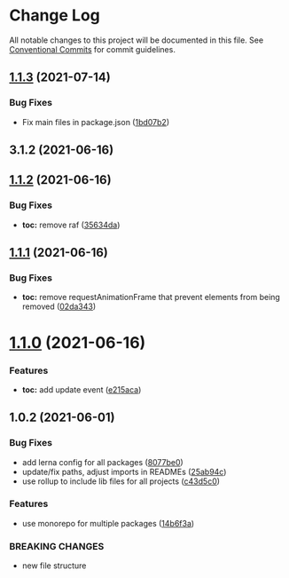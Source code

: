 # Change Log

All notable changes to this project will be documented in this file.
See [Conventional Commits](https://conventionalcommits.org) for commit guidelines.

## [1.1.3](https://github.com/joinbox/ui-components/compare/@joinbox/tableofcontents@1.1.2...@joinbox/tableofcontents@1.1.3) (2021-07-14)


### Bug Fixes

* Fix main files in package.json ([1bd07b2](https://github.com/joinbox/ui-components/commit/1bd07b28a92881f499edac71e25453010bb2fe6c))



## 3.1.2 (2021-06-16)





## [1.1.2](https://github.com/joinbox/ui-components/compare/@joinbox/tableofcontents@1.1.1...@joinbox/tableofcontents@1.1.2) (2021-06-16)


### Bug Fixes

* **toc:** remove raf ([35634da](https://github.com/joinbox/ui-components/commit/35634da9669b790b9cd2a9bfea19586f826344c5))





## [1.1.1](https://github.com/joinbox/ui-components/compare/@joinbox/tableofcontents@1.1.0...@joinbox/tableofcontents@1.1.1) (2021-06-16)


### Bug Fixes

* **toc:** remove requestAnimationFrame that prevent elements from being removed ([02da343](https://github.com/joinbox/ui-components/commit/02da3439ed684766e4a5c2e895e69fb802c234de))





# [1.1.0](https://github.com/joinbox/ui-components/compare/@joinbox/tableofcontents@1.0.2...@joinbox/tableofcontents@1.1.0) (2021-06-16)


### Features

* **toc:** add update event ([e215aca](https://github.com/joinbox/ui-components/commit/e215aca5567e7d24f796340957585a4ab9bc16f2))





## 1.0.2 (2021-06-01)


### Bug Fixes

* add lerna config for all packages ([8077be0](https://github.com/joinbox/ui-components/commit/8077be07d4cd1606f6f53913e78e70a79bb9f8f9))
* update/fix paths, adjust imports in READMEs ([25ab94c](https://github.com/joinbox/ui-components/commit/25ab94c55f7620fb4f10024c110757ca4f9969fb))
* use rollup to include lib files for all projects ([c43d5c0](https://github.com/joinbox/ui-components/commit/c43d5c04a7ef62d18ac8f7c56e4e88fffd32c133))


### Features

* use monorepo for multiple packages ([14b6f3a](https://github.com/joinbox/ui-components/commit/14b6f3af4e9950d649a6218ebede85d656403aa0))


### BREAKING CHANGES

* new file structure
